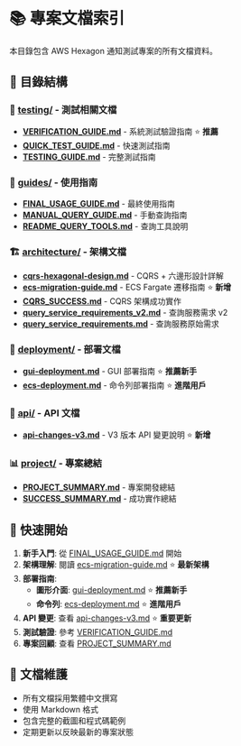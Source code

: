 # 📚 專案文檔索引

本目錄包含 AWS Hexagon 通知測試專案的所有文檔資料。

## 📁 目錄結構

### 🧪 [testing/](./testing/) - 測試相關文檔

- **[VERIFICATION_GUIDE.md](./testing/VERIFICATION_GUIDE.md)** - 系統測試驗證指南 ⭐ **推薦**
- **[QUICK_TEST_GUIDE.md](./testing/QUICK_TEST_GUIDE.md)** - 快速測試指南
- **[TESTING_GUIDE.md](./testing/TESTING_GUIDE.md)** - 完整測試指南

### 📖 [guides/](./guides/) - 使用指南

- **[FINAL_USAGE_GUIDE.md](./guides/FINAL_USAGE_GUIDE.md)** - 最終使用指南
- **[MANUAL_QUERY_GUIDE.md](./guides/MANUAL_QUERY_GUIDE.md)** - 手動查詢指南
- **[README_QUERY_TOOLS.md](./guides/README_QUERY_TOOLS.md)** - 查詢工具說明

### 🏗️ [architecture/](./architecture/) - 架構文檔

- **[cqrs-hexagonal-design.md](./architecture/cqrs-hexagonal-design.md)** - CQRS + 六邊形設計詳解
- **[ecs-migration-guide.md](./architecture/ecs-migration-guide.md)** - ECS Fargate 遷移指南 ⭐ **新增**
- **[CQRS_SUCCESS.md](./architecture/CQRS_SUCCESS.md)** - CQRS 架構成功實作
- **[query_service_requirements_v2.md](./architecture/query_service_requirements_v2.md)** - 查詢服務需求 v2
- **[query_service_requirements.md](./architecture/query_service_requirements.md)** - 查詢服務原始需求

### 🚀 [deployment/](./deployment/) - 部署文檔

- **[gui-deployment.md](./deployment/gui-deployment.md)** - GUI 部署指南 ⭐ **推薦新手**
- **[ecs-deployment.md](./deployment/ecs-deployment.md)** - 命令列部署指南 ⭐ **進階用戶**

### 📡 [api/](./api/) - API 文檔

- **[api-changes-v3.md](./api/api-changes-v3.md)** - V3 版本 API 變更說明 ⭐ **新增**

### 📊 [project/](./project/) - 專案總結

- **[PROJECT_SUMMARY.md](./project/PROJECT_SUMMARY.md)** - 專案開發總結
- **[SUCCESS_SUMMARY.md](./project/SUCCESS_SUMMARY.md)** - 成功實作總結

## 🚀 快速開始

1. **新手入門**: 從 [FINAL_USAGE_GUIDE.md](./guides/FINAL_USAGE_GUIDE.md) 開始
2. **架構理解**: 閱讀 [ecs-migration-guide.md](./architecture/ecs-migration-guide.md) ⭐ **最新架構**
3. **部署指南**:
   - **圖形介面**: [gui-deployment.md](./deployment/gui-deployment.md) ⭐ **推薦新手**
   - **命令列**: [ecs-deployment.md](./deployment/ecs-deployment.md) ⭐ **進階用戶**
4. **API 變更**: 查看 [api-changes-v3.md](./api/api-changes-v3.md) ⭐ **重要更新**
5. **測試驗證**: 參考 [VERIFICATION_GUIDE.md](./testing/VERIFICATION_GUIDE.md)
6. **專案回顧**: 查看 [PROJECT_SUMMARY.md](./project/PROJECT_SUMMARY.md)

## 📝 文檔維護

- 所有文檔採用繁體中文撰寫
- 使用 Markdown 格式
- 包含完整的截圖和程式碼範例
- 定期更新以反映最新的專案狀態
